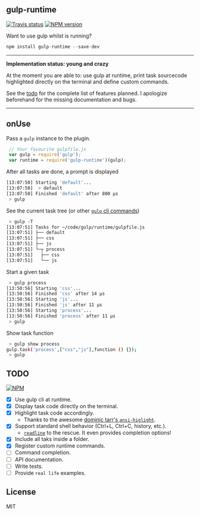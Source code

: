 ## gulp-runtime
[![Travis status](https://travis-ci.org/stringparser/gulp-runtime.svg?branch=master)](https://travis-ci.org/stringparser/gulp-runtime/builds)
[![NPM version](https://badge.fury.io/js/gulp-runtime.svg)](http://badge.fury.io/js/gulp-runtime)

 Want to use gulp whilst is running?
 ```js
 npm install gulp-runtime --save-dev
 ```
<hr>
<b>Implementation status: young and crazy</b>

At the moment you are able to: use gulp at runtime, print task sourcecode highlighted directly on the terminal and define custom commands.

See the [todo](#todo) for the complete list of features planned.
I apologize beforehand for the missing documentation and bugs.
<hr>

## onUse

Pass a `gulp` instance to the plugin.

```js
 // Your favourite gulpfile.js
 var gulp = require('gulp');
 var runtime = require('gulp-runtime')(gulp);
```

After all tasks are done, a prompt is displayed
```bash
[13:07:50] Starting 'default'...
[13:07:50]  > default
[13:07:50] Finished 'default' after 800 μs
 > gulp
```

See the current task tree (or other [`gulp` cli commands](https://github.com/gulpjs/gulp/blob/master/docs/CLI.md))
```bash
 > gulp -T
[13:07:51] Tasks for ~/code/gulp/runtime/gulpfile.js
[13:07:51] ├── default
[13:07:51] ├── css
[13:07:51] ├── js
[13:07:51] └─┬ process
[13:07:51]   ├── css
[13:07:51]   └── js
```
Start a given task
```bash
 > gulp process
[13:50:56] Starting 'css'...
[13:50:56] Finished 'css' after 14 μs
[13:50:56] Starting 'js'...
[13:50:56] Finished 'js' after 11 μs
[13:50:56] Starting 'process'...
[13:50:56] Finished 'process' after 11 μs
 > gulp
```

Show task function
``` bash
 > gulp show process
gulp.task('process',["css","js"],function () {});
 > gulp
```

## TODO

[![NPM](https://nodei.co/npm/gulp-runtime.png?downloads=true)](https://nodei.co/npm/gulp-runtime/)

 - [X] Use gulp cli at runtime.
 - [X] Display task code directly on the terminal.
 - [X] Highlight task code accordingly.
    * Thanks to the awesome [dominic tarr's `ansi-higlight`](https://github.com/dominictarr/ansi-highlight).
 - [X] Support standard shell behavior (Ctrl+L, Ctrl+C, history, etc.).
    * [`readline`](http://nodejs.org/api/readline.html) to the rescue. It even provides completion options!
 - [X] Include all taks inside a folder.
 - [X] Register custom runtime commands.
 - [ ] Command completion.
 - [ ] API documentation.
 - [ ] Write tests.
 - [ ] Provide `real life` examples.

## License

MIT
